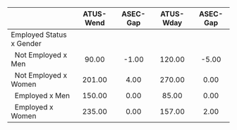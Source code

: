 
|                      |    ATUS-Wend |     ASEC-Gap |    ATUS-Wday |     ASEC-Gap |
| -------------------- | :----------: | :----------: | :----------: | :----------: |
| Employed Status x Gender |              |              |              |              |
| &nbsp;&nbsp;Not Employed x Men |        90.00 |        -1.00 |       120.00 |        -5.00 |
| &nbsp;&nbsp;Not Employed x Women |       201.00 |         4.00 |       270.00 |         0.00 |
| &nbsp;&nbsp;Employed x Men |       150.00 |         0.00 |        85.00 |         0.00 |
| &nbsp;&nbsp;Employed x Women |       235.00 |         0.00 |       157.00 |         2.00 |

